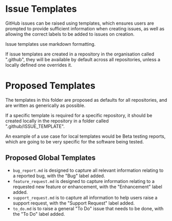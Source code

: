 # Issue Templates

GitHub issues can be raised using templates, which ensures users are prompted to provide sufficient information when creating issues, as well as allowing the correct labels to be added to issues on creation.

Issue templates use markdown formatting.

If issue templates are created in a repository in the organisation called ".github", they will be available by default across all repositories, unless a locally defined one overrides it.

# Proposed Templates

The templates in this folder are proposed as defaults for all repositories, and are written as generically as possible.

If a specific template is required for a specific repository, it should be created locally in the repository in a folder called ".github/ISSUE_TEMPLATE".

An example of a use case for local templates would be Beta testing reports, which are going to be very specific for the software being tested.

## Proposed Global Templates

- `bug_report.md` is designed to capture all relevant information relating to a reported bug, with the "Bug" label added.
- `feature_request.md` is designed to capture information relating to a requested new feature or enhancement, with the "Enhancement" label added.
- `support_request.md` is to capture all information to help users raise a support request, with the "Support Request" label added.
- `to_do.md` is to raise a general "To Do" issue that needs to be done, with the "To Do" label added.
